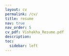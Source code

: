 ```yaml
---
layout: cv
permalink: /cv/
title: resume
nav: true
nav_order: 5
cv_pdf: Vishakha_Resume.pdf
description:
toc:
  sidebar: left
---
```

